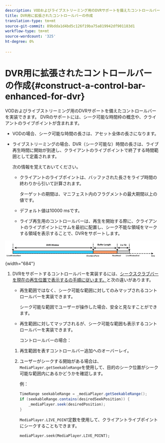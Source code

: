 ```yaml
---
description: VODおよびライブストリーミング用のDVRサポートを備えたコントロールバーを実装できます。 DVRのサポートには、シーク可能な時間枠の概念や、クライアントのライブポイントが含まれます。
title: DVR用に拡張されたコントロールバーの作成
translation-type: tm+mt
source-git-commit: 89bdda1d4bd5c126f19ba75a819942df901183d1
workflow-type: tm+mt
source-wordcount: '325'
ht-degree: 0%

---
```



# DVR用に拡張されたコントロールバーの作成{#construct-a-control-bar-enhanced-for-dvr}

VODおよびライブストリーミング用のDVRサポートを備えたコントロールバーを実装できます。 DVRのサポートには、シーク可能な時間枠の概念や、クライアントのライブポイントが含まれます。

* VODの場合、シーク可能な時間の長さは、アセット全体の長さになります。
* ライブストリーミングの場合、DVR（シーク可能な）時間の長さは、ライブ再生時間に開始が到達し、クライアントのライブポイントで終了する時間範囲として定義されます。

   次の情報を覚えておいてください。

   * クライアントのライブポイントは、バッファされた長さをライブ時間の終わりから引いて計算されます。

      ターゲットの期間は、マニフェスト内のフラグメントの最大期間以上の値です。
   * デフォルト値は10000 msです。
   * ライブ再生用のコントロールバーは、再生を開始する際に、クライアントのライブポイントにサムを最初に配置し、シーク不能な領域をマークする領域を表示することで、DVRをサポートします。

<!--<a id="fig_37A39A28BA714BA5A2C461357ED5BD41"></a>-->

![](assets/dvr-window.PNG){width=&quot;684&quot;}

1. DVRをサポートするコントロールバーを実装するには、[シークスクラブバーを現在の再生位置で表示するの手順に従います。](../../../tvsdk-2.7-for-android/content-playback-options/ui-configure/t-psdk-android-2.7-ui-seek-scrub-bar-display.md)と次の違いがあります。

   * 再生範囲ではなく、シーク可能な範囲に対してのみマップされるコントロールバーを実装できます。

      シーク可能な範囲でユーザーが操作した場合、安全と見なすことができます。
   * 再生範囲に対してマップされるが、シーク可能な範囲も表示するコントロールバーを実装できます。

      コントロールバーの場合：
   1. 再生範囲を表すコントロールバー追加へのオーバーレイ。
   1. ユーザーがシークする開始がある場合は、`MediaPlayer.getSeekableRange`を使用して、目的のシーク位置がシーク可能な範囲内にあるかどうかを確認します。

      例：

      ```java
      TimeRange seekableRange = _mediaPlayer.getSeekableRange(); 
      if (seekableRange.contains(desiredSeekPosition)) { 
          _mediaPlayer.seek(desiredPosition); 
      }
      ```

      `MediaPlayer.LIVE_POINT`定数を使用して、クライアントライブポイントにシークすることもできます。

      ```
      mediaPlayer.seek(MediaPlayer.LIVE_POINT);
      ```


